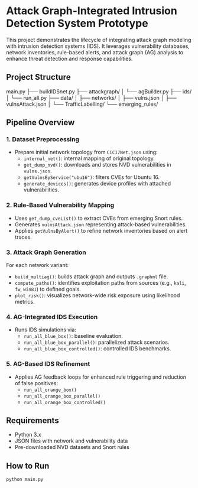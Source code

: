 # Attack Graph-Integrated Intrusion Detection System Prototype

This project demonstrates the lifecycle of integrating attack graph modeling with intrusion detection systems (IDS). It leverages vulnerability databases, network inventories, rule-based alerts, and attack graph (AG) analysis to enhance threat detection and response capabilities.

## Project Structure

main.py
├── buildIDSnet.py
├── attackgraph/
│ └── agBuilder.py
├── ids/
│ └── run_all.py
├── data/
│ ├── networks/
│ ├── vulns.json
│ ├── vulnsAttack.json
│ └── TrafficLabelling/
└── emerging_rules/

## Pipeline Overview

### 1. Dataset Preprocessing

- Prepare initial network topology from `CiC17Net.json` using:
  - `internal_net()`: internal mapping of original topology.
  - `get_dump_nvd()`: downloads and stores NVD vulnerabilities in `vulns.json`.
  - `getVulnsByService("ubu16")`: filters CVEs for Ubuntu 16.
  - `generate_devices()`: generates device profiles with attached vulnerabilities.

### 2. Rule-Based Vulnerability Mapping

- Uses `get_dump_cveList()` to extract CVEs from emerging Snort rules.
- Generates `vulnsAttack.json` representing attack-based vulnerabilities.
- Applies `getVulnsByAlert()` to refine network inventories based on alert traces.

### 3. Attack Graph Generation

For each network variant:

- `build_multiag()`: builds attack graph and outputs `.graphml` file.
- `compute_paths()`: identifies exploitation paths from sources (e.g., `kali`, `fw`, `win81`) to defined goals.
- `plot_risk()`: visualizes network-wide risk exposure using likelihood metrics.

### 4. AG-Integrated IDS Execution

- Runs IDS simulations via:
  - `run_all_blue_box()`: baseline evaluation.
  - `run_all_blue_box_parallel()`: parallelized attack scenarios.
  - `run_all_blue_box_controlled()`: controlled IDS benchmarks.

### 5. AG-Based IDS Refinement

- Applies AG feedback loops for enhanced rule triggering and reduction of false positives:
  - `run_all_orange_box()`
  - `run_all_orange_box_parallel()`
  - `run_all_orange_box_controlled()`

## Requirements

- Python 3.x
- JSON files with network and vulnerability data
- Pre-downloaded NVD datasets and Snort rules

## How to Run

```bash
python main.py


```
